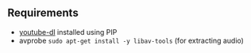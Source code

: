 ## Requirements

* [youtube-dl](https://github.com/rg3/youtube-dl) installed using PIP
* avprobe `sudo apt-get install -y libav-tools` (for extracting audio)
